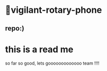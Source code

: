 # 👋vigilant-rotary-phone
## repo:)
# this is a read me 
so far so good, lets gooooooooooooo team !!!!
